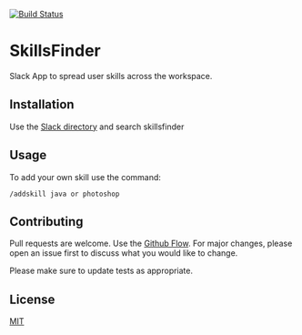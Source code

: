 [![Build Status](https://travis-ci.org/skillsfinder/skillsfinder-slack.svg?branch=master)](https://travis-ci.org/skillsfinder/skillsfinder-slack)

# SkillsFinder

Slack App to spread user skills across the workspace.

## Installation

Use the [Slack directory](https://latam-digital.slack.com/apps) and search skillsfinder

## Usage

To add your own skill use the command:

`/addskill java or photoshop`

## Contributing

Pull requests are welcome. Use the [Github Flow](https://guides.github.com/introduction/flow/). For major changes, please open an issue first to discuss what you would like to change.

Please make sure to update tests as appropriate.

## License

[MIT](https://choosealicense.com/licenses/mit/)
